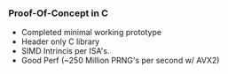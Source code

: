 ### Proof-Of-Concept in C

- Completed minimal working prototype
- Header only C library
- SIMD Intrincis per ISA's.
- Good Perf (~250 Million PRNG's per second w/ AVX2)
